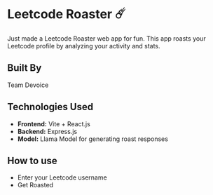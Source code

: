 # Leetcode Roaster ☄️

Just made a Leetcode Roaster web app for fun. This app roasts your Leetcode profile by analyzing your activity and stats. 

## Built By

Team Devoice

## Technologies Used

- **Frontend:** Vite + React.js
- **Backend:** Express.js
- **Model:** Llama Model for generating roast responses

## How to use

- Enter your Leetcode username
- Get Roasted
  
